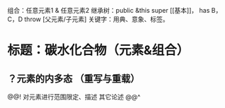 组合：任意元素1 & 任意元素2
继承树：public &this super [[基本]]，<E> has B，C，D throw [父元素/子元素]
关键字：用典、意象、标签。


# 标题：碳水化合物（元素&组合）
<!-- 权限：<public><default><private>，公开、默认、私有。 -->

## ？元素的内多态 （重写与重载）

@@!
对元素进行范围限定、描述
其它论述
@@^

